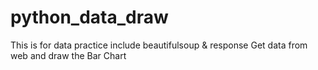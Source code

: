 # python_data_draw
This is for data practice
include beautifulsoup & response
Get data from web and draw the Bar Chart
